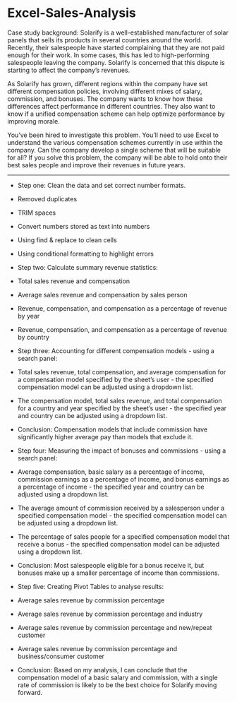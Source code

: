 # Excel-Sales-Analysis

Case study background: 
Solarify is a well-established manufacturer of solar panels that sells its products in several countries around the world. Recently, their salespeople have started complaining that they are not paid enough for their work. In some cases, this has led to high-performing salespeople leaving the company. Solarify is concerned that this dispute is starting to affect the company’s revenues. 

As Solarify has grown, different regions within the company have set different compensation policies, involving different mixes of salary, commission, and bonuses. The company wants to know how these differences affect performance in different countries. They also want to know if a unified compensation scheme can help optimize performance by improving morale.

You’ve been hired to investigate this problem. You’ll need to use Excel to understand the various compensation schemes currently in use within the company. Can the company develop a single scheme that will be suitable for all? If you solve this problem, the company will be able to hold onto their best sales people and improve their revenues in future years.

-----------------------------------------------------------------------------------------------------------------------------------------------------------

- Step one: Clean the data and set correct number formats.
- Removed duplicates
- TRIM spaces
- Convert numbers stored as text into numbers
- Using find & replace to clean cells
- Using conditional formatting to highlight errors


- Step two: Calculate summary revenue statistics: 
- Total sales revenue and compensation
- Average sales revenue and compensation by sales person
- Revenue, compensation, and compensation as a percentage of revenue by year
- Revenue, compensation, and compensation as a percentage of revenue by country

- Step three: Accounting for different compensation models - using a search panel:
- Total sales revenue, total compensation, and average compensation for a compensation model specified by the sheet’s user - the specified compensation model can be adjusted using a dropdown list. 
- The compensation model, total sales revenue, and total compensation for a country and year specified by the sheet’s user - the specified year and country can be adjusted using a dropdown list. 

- Conclusion: Compensation models that include commission have significantly higher average pay than models that exclude it.

- Step four: Measuring the impact of bonuses and commissions - using a search panel:
- Average compensation, basic salary as a percentage of income, commission earnings as a percentage of income, and bonus earnings as a percentage of income - the specified year and country can be adjusted using a dropdown list. 
- The average amount of commission received by a salesperson under a specified compensation model - the specified compensation model can be adjusted using a dropdown list. 
- The percentage of sales people for a specified compensation model that receive a bonus - the specified compensation model can be adjusted using a dropdown list. 

- Conclusion: Most salespeople eligible for a bonus receive it, but bonuses make up a smaller percentage of income than commissions.

- Step five: Creating Pivot Tables to analyse results:
- Average sales revenue by commission percentage
- Average sales revenue by commission percentage and industry
- Average sales revenue by commission percentage and new/repeat customer
- Average sales revenue by commission percentage and business/consumer customer

- Conclusion: Based on my analysis, I can conclude that the compensation model of a basic salary and commission, with a single rate of commission is likely to be the best choice for Solarify moving forward. 
